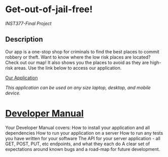 # Get-out-of-jail-free!
*INST377-Final Project*

## Description
Our app is a one-stop shop for criminals to find the best places to commit robbery or theft. Want to know where the low risk places are located? Check out our map! It also shows you the places to avoid as they are high-risk areas. Use the link below to access our application. 

[Our Application](http://get-out-jail-free.herokuapp.com)

*This application can be used on any size laptop, desktop, and mobile device.*


# [Developer Manual]() 
Your Developer Manual covers:
How to install your application and all dependencies
How to run your application on a server
How to run any tests you have written for your software
The API for your server application - all GET, POST, PUT, etc endpoints, and what they each do
A clear set of expectations around known bugs and a road-map for future development.
